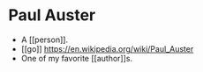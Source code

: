 # Paul Auster

- A [[person]].
- [[go]] https://en.wikipedia.org/wiki/Paul_Auster
- One of my favorite [[author]]s.